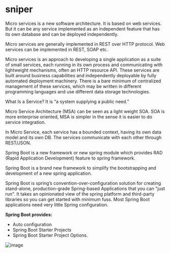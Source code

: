 # sniper

Micro services is a new software architecture. It is based on web services. But it can be any service implemented as an independent feature that has its own database and can be deployed independently.

Micro services are generally implemented in REST over HTTP protocol. Web services can be implemented in REST, SOAP etc.

Micro services is an approach to developing a single application as a suite of small services, each running in its own process and communicating with lightweight mechanisms, often an HTTP resource API. These services are built around business capabilities and independently deployable by fully automated deployment machinery. There is a bare minimum of centralized management of these services, which may be written in different programming languages and use different data storage technologies.

What Is a Service? It is “a system supplying a public need.”

Micro Service Architecture (MSA) can be seen as a light weight SOA.
SOA is more enterprise oriented, MSA is simpler in the sense it is easier to do service integration.

In Micro Service, each service has a bounded context, having its own data model and its own DB. The services communicate with each other through REST/JSON.

Spring Boot is a new framework or new spring module which provides RAD (Rapid Application Development) feature to spring framework.

Spring Boot is a brand new framework to simplify the bootstrapping and development of a new spring application.

Spring Boot is spring’s convention-over-configuration solution for creating stand-alone, production-grade Spring-based Applications that you can "just run". It takes an opinionated view of the spring platform and third-party libraries so you can get started with minimum fuss. Most Spring Boot applications need very little Spring configuration.

**Spring Boot provides:**
- Auto configuration
- Spring Boot Starter Projects
- Spring Boot Starter Project Options.



![image](https://user-images.githubusercontent.com/30718665/36348511-13a25dca-1497-11e8-943b-7dda16642947.png)
